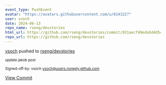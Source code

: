 ```yaml
---
event_type: PushEvent
avatar: "https://avatars.githubusercontent.com/u/814322?"
user: vsoch
date: 2024-06-13
repo_name: rseng/devstories
html_url: https://github.com/rseng/devstories/commit/931aecf49eda5d4d5c4b88da1246aaef297d3088
repo_url: https://github.com/rseng/devstories
---
```


<a href='https://github.com/vsoch' target='_blank'>vsoch</a> pushed to <a href='https://github.com/rseng/devstories' target='_blank'>rseng/devstories</a>

<small>update jakob post

Signed-off-by: vsoch <vsoch@users.noreply.github.com></small>

<a href='https://github.com/rseng/devstories/commit/931aecf49eda5d4d5c4b88da1246aaef297d3088' target='_blank'>View Commit</a>